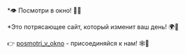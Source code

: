*👁️ Посмотри в окно! 🔭✨

*Это потрясающее сайт, который изменит ваш день! 🌍🚀

👉 [posmotri_v_okno](https://github.com/JAP4N/posmotri_v_okno.git) - присоединяйся к нам! 🕸️💾